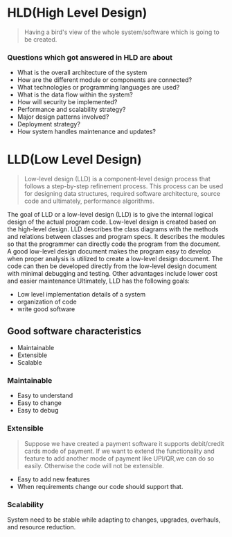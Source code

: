 # HLD(High Level Design)
> Having a bird's view of the whole system/software which is going to be created. 
### Questions which got answered in HLD are about
- What is the overall architecture of the system
- How are the different module or components are connected?
- What technologies or programming languages are used?
- What is the data flow within the system?
- How will security be implemented?
- Performance and scalability strategy?
- Major design patterns involved?
- Deployment strategy?
- How system handles maintenance and updates?
# LLD(Low Level Design)
> Low-level design (LLD) is a component-level design process that follows a step-by-step refinement process. This process can be used for designing data structures, required software architecture, source code and ultimately, performance algorithms.

The goal of LLD or a low-level design (LLD) is to give the internal logical design of the actual program code. Low-level design is created based on the high-level design. LLD describes the class diagrams with the methods and relations between classes and program specs. It describes the modules so that the programmer can directly code the program from the document.
A good low-level design document makes the program easy to develop when proper analysis is utilized to create a low-level design document. The code can then be developed directly from the low-level design document with minimal debugging and testing. Other advantages include lower cost and easier maintenance
Ultimately, LLD has the following goals:
- Low level implementation details of a system
- organization of code
- write good software

## Good software characteristics
- Maintainable
- Extensible
- Scalable

### Maintainable
- Easy to understand
- Easy to change
- Easy to debug
### Extensible
> Suppose we have created a payment software it supports debit/credit cards mode of payment. If we want to extend the functionality and feature to add another mode of payment like UPI/QR,we can do so easily.
> Otherwise the code will not be extensible.
 
- Easy to add new features
- When requirements change our code should support that.
### Scalability
System need to be stable while adapting to changes, upgrades, overhauls, and resource reduction.